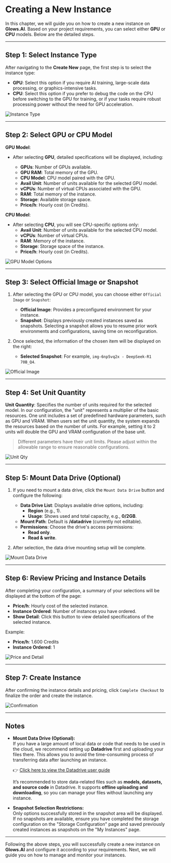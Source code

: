# Creating a New Instance

In this chapter, we will guide you on how to create a new instance on **Glows.AI**. Based on your project requirements, you can select either **GPU** or **CPU** models. Below are the detailed steps.

---

## **Step 1: Select Instance Type**

After navigating to the **Create New** page, the first step is to select the instance type:

- **GPU**: Select this option if you require AI training, large-scale data processing, or graphics-intensive tasks.
- **CPU**: Select this option if you prefer to debug the code on the CPU before switching to the GPU for training, or if your tasks require robust processing power without the need for GPU acceleration.

![Instance Type](../docs-images/p03/01.Instance%20type.jpg)

---

## **Step 2: Select GPU or CPU Model**

**GPU Model**:

- After selecting **GPU**, detailed specifications will be displayed, including:

  - **GPUs**: Number of GPUs available.
  - **GPU RAM**: Total memory of the GPU.
  - **CPU Model**: CPU model paired with the GPU.
  - **Avail Unit**: Number of units available for the selected GPU model.
  - **vCPUs**: Number of virtual CPUs associated with the GPU.
  - **RAM**: Total memory of the instance.
  - **Storage**: Available storage space.
  - **Price/h**: Hourly cost (in Credits).

**CPU Model**:

- After selecting **CPU**, you will see CPU-specific options only:
  - **Avail Unit**: Number of units available for the selected CPU model.
  - **vCPUs**: Number of virtual CPUs.
  - **RAM**: Memory of the instance.
  - **Storage**: Storage space of the instance.
  - **Price/h**: Hourly cost (in Credits).

![GPU Model Options](../docs-images/p03/02.GPU%20options.jpg)

---

## **Step 3: Select Official Image or Snapshot**

1. After selecting the GPU or CPU model, you can choose either `Official Image` or `Snapshot`:

   - **Official Image**: Provides a preconfigured environment for your instance.
   - **Snapshot**: Displays previously created instances saved as snapshots. Selecting a snapshot allows you to resume prior work environments and configurations, saving time on reconfiguration.

2. Once selected, the information of the chosen item will be displayed on the right:
   - **Selected Snapshot**: For example, `img-6np5vq2x - DeepSeek-R1 70B_Q4`.

![Official Image](../docs-images/p03/03.Selected%20Image.jpg)

---

## **Step 4: Set Unit Quantity**

**Unit Quantity**: Specifies the number of units required for the selected model. In our configuration, the "unit" represents a multiplier of the basic resources. One unit includes a set of predefined hardware parameters, such as GPU and VRAM. When users set the unit quantity, the system expands the resources based on the number of units. For example, setting it to 2 units will double the GPU and VRAM configuration of the base unit.

> Different parameters have their unit limits. Please adjust within the allowable range to ensure reasonable configurations.

![Unit Qty](../docs-images/p03/04.Unit%20Qty.jpg)

---

## **Step 5: Mount Data Drive (Optional)**

1. If you need to mount a data drive, click the `Mount Data Drive` button and configure the following:

   - **Data Drive List**: Displays available drive options, including:
     - **Region** (e.g., 1).
     - **Usage**: Shows used and total capacity, e.g., **0/2GB**.
   - **Mount Path**: Default is **/datadrive** (currently not editable).
   - **Permissions**: Choose the drive's access permissions:
     - **Read only**.
     - **Read & write**.

2. After selection, the data drive mounting setup will be complete.

![Mount Data Drive](../docs-images/p03/05.Mount%20Data%20Drive.jpg)

---

## **Step 6: Review Pricing and Instance Details**

After completing your configuration, a summary of your selections will be displayed at the bottom of the page:

- **Price/h**: Hourly cost of the selected instance.
- **Instance Ordered**: Number of instances you have ordered.
- **Show Detail**: Click this button to view detailed specifications of the selected instance.

Example:

- **Price/h**: 1.600 Credits
- **Instance Ordered**: 1

![Price and Detail](../docs-images/p03/06.Price%20and%20Detail.jpg)

---

## **Step 7: Create Instance**

After confirming the instance details and pricing, click `Complete Checkout` to finalize the order and create the instance.

![Confirmation](../docs-images/p03/07.Confirmation.jpg)

---

## **Notes**

- **Mount Data Drive (Optional):**  
  If you have a large amount of local data or code that needs to be used in the cloud, we recommend setting up **Datadrive** first and uploading your files there. This allows you to avoid the time-consuming process of transferring data after launching an instance.

  👉 [Click here to view the Datadrive user guide](https://docs.glows.ai/zh-TW/docs/datadrive)

  It’s recommended to store data-related files such as **models, datasets, and source code** in Datadrive. It supports **offline uploading and downloading**, so you can manage your files without launching any instance.

- **Snapshot Selection Restrictions:**  
  Only options successfully stored in the snapshot area will be displayed. If no snapshots are available, ensure you have completed the storage configuration on the "Storage Configuration" page and saved previously created instances as snapshots on the "My Instances" page.

---

Following the above steps, you will successfully create a new instance on **Glows.AI** and configure it according to your requirements. Next, we will guide you on how to manage and monitor your instances.
